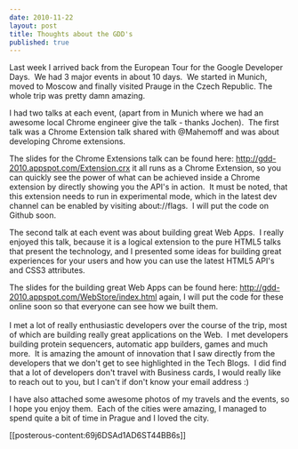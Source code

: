 ```yaml
---
date: 2010-11-22
layout: post
title: Thoughts about the GDD's
published: true
---
```

Last week I arrived back from the European Tour for the Google Developer Days.  We had 3 major events in about 10 days.  We started in Munich, moved to Moscow and finally visited Prauge in the Czech Republic. The whole trip was pretty damn amazing.<p /><div>I had two talks at each event, (apart from in Munich where we had an awesome local Chrome engineer give the talk - thanks Jochen).  The first talk was a Chrome Extension talk shared with @Mahemoff and was about developing Chrome extensions.</div> <p /><div>The slides for the Chrome Extensions talk can be found here: <a href="http://gdd-2010.appspot.com/Extension.crx">http://gdd-2010.appspot.com/Extension.crx</a> it all runs as a Chrome Extension, so you can quickly see the power of what can be achieved inside a Chrome extension by directly showing you the API&#39;s in action.  It must be noted, that this extension needs to run in experimental mode, which in the latest dev channel can be enabled by visiting about://flags.  I will put the code on Github soon.</div> <p /><div>The second talk at each event was about building great Web Apps.  I really enjoyed this talk, because it is a logical extension to the pure HTML5 talks that present the technology, and I presented some ideas for building great experiences for your users and how you can use the latest HTML5 API&#39;s and CSS3 attributes.</div> <p /><div>The slides for the building great Web Apps can be found here: <a href="http://gdd-2010.appspot.com/WebStore/index.html">http://gdd-2010.appspot.com/WebStore/index.html</a> again, I will put the code for these online soon so that everyone can see how we built them.</div> <div><br /><div>I met a lot of really enthusiastic developers over the course of the trip, most of which are building really great applications on the Web.  I met developers building protein sequencers, automatic app builders, games and much more.  It is amazing the amount of innovation that I saw directly from the developers that we don&#39;t get to see highlighted in the Tech Blogs.  I did find that a lot of developers don&#39;t travel with Business cards, I would really like to reach out to you, but I can&#39;t if don&#39;t know your email address :)</div> </div><p /><div>I have also attached some awesome photos of my travels and the events, so I hope you enjoy them.  Each of the cities were amazing, I managed to spend quite a bit of time in Prague and I loved the city.</div> <p>[[posterous-content:69j6DSAd1AD6ST44BB6s]]</p>

